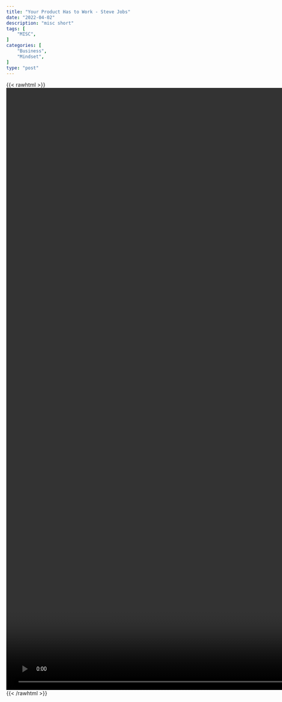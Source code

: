 ```yaml
---
title: "Your Product Has to Work - Steve Jobs"
date: "2022-04-02"
description: "misc short"
tags: [
    "MISC",
]
categories: [
    "Business",
    "Mindset",
]
type: "post"
---
```

{{< rawhtml >}}
    <video style="height:40vh;width:auto" overflow="hidden" controls>
        <source src="https://clips.dev00ps.com/MISC/If%20your%20product%20s%40ks%2C%20marketing%20won39t%20do%20s%21t%20-%20Steve%20Jobs.mp4" type="video/mp4"> 
    </video>
{{< /rawhtml >}}